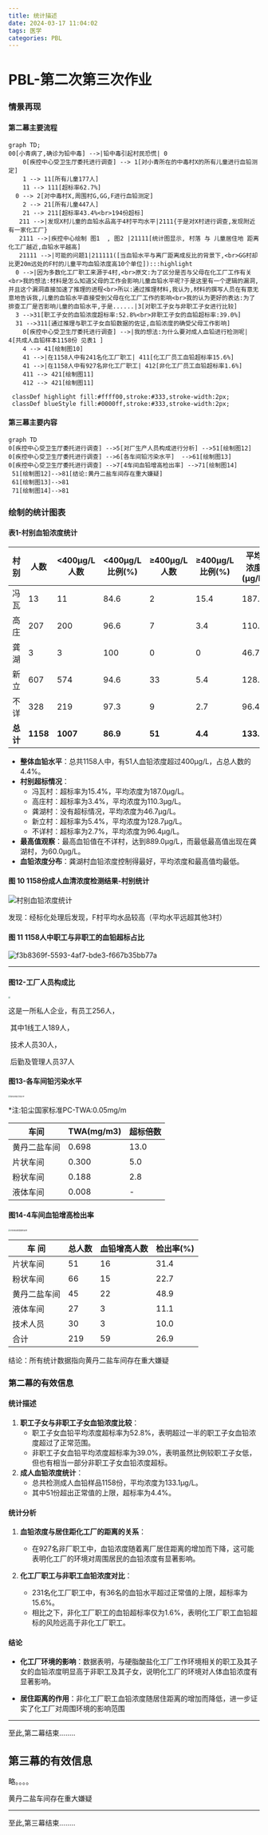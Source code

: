 ```yaml
---
title: 统计描述
date: 2024-03-17 11:04:02
tags: 医学
categories: PBL
---
```

# PBL-第二次第三次作业

### 情景再现

#### 第二幕主要流程
```mermaid
graph TD;
00[小青病了,确诊为铅中毒] -->|铅中毒引起村民恐慌| 0
	0[疾控中心受卫生厅委托进行调查] --> 1[对小青所在的中毒村X的所有儿童进行血铅测定]
    1 --> 11[所有儿童177人]
    11 --> 111[超标率62.7%]
  0 --> 2[对中毒村X,周围村G,GG,F进行血铅测定]
    2 --> 21[所有儿童447人]
    21 --> 211[超标率43.4%<br>194份超标]
   211 -->|发现X村儿童的血铅水品高于4村平均水平|2111{于是对X村进行调查,发现附近有一家化工厂}
   2111 -->|疾控中心绘制 图1  , 图2 |21111[统计图显示, 村落 与 儿童居住地 距离化工厂越近,血铅水平越高]
   21111 -->|可能的问题1|211111([当血铅水平与离厂距离成反比的背景下,<br>GG村却比更20m远处的F村的儿童平均血铅浓度高10个单位]):::highlight
  0 -->|因为多数化工厂职工来源于4村,<br>原文:为了区分是否与父母在化工厂工作有关<br>我的想法:材料是怎么知道父母的工作会影响儿童血铅水平呢?于是这里有一个逻辑的漏洞,并且这个漏洞直接加速了推理的进程<br>所以:通过推理材料,我认为,材料的撰写人员在有意无意地告诉我,儿童的血铅水平直接受到父母在化工厂工作的影响<br>我的认为更好的表达:为了排查工厂是否影响儿童的血铅水平,于是......|3[对职工子女与非职工子女进行比较]
  3 -->31[职工子女的血铅浓度超标率:52.8%<br>非职工子女的血铅超标率:39.0%]
  31 -->311[通过推理与职工子女血铅数据的佐证,血铅浓度的确受父母工作影响]
	0[疾控中心受卫生厅委托进行调查] -->|我的想法:为什么要对成人血铅进行检测呢| 4[共成人血铅样本1158份 见表1 ]
	4 --> 41[绘制图10]
	41 -->|在1158人中有241名化工厂职工| 411[化工厂员工血铅超标率15.6%]
	41 -->|在1158人中有927名非化工厂职工| 412[非化工厂员工血铅超标率1.6%]
	411 --> 421[绘制图11]
	412 --> 421[绘制图11]

 classDef highlight fill:#ffff00,stroke:#333,stroke-width:2px;
 classDef blueStyle fill:#0000ff,stroke:#333,stroke-width:2px;
```



#### 第三幕主要内容
```mermaid
graph TD
0[疾控中心受卫生厅委托进行调查] -->5[对厂生产人员构成进行分析] -->51[绘制图12]
0[疾控中心受卫生厅委托进行调查] -->6[各车间铅污染水平]  -->61[绘制图13]
0[疾控中心受卫生厅委托进行调查] -->7[4车间血铅增高检出率] -->71[绘制图14]
 51[绘制图12]-->81[结论:黄丹二盐车间存在重大嫌疑]
 61[绘制图13]-->81
 71[绘制图14]-->81
```






### 绘制的统计图表

#### 表1-村别血铅浓度统计

| 村别     | 人数     | <400μg/L人数 | <400μg/L比例(%) | ≥400μg/L人数 | ≥400μg/L比例(%) | 平均浓度(μg/L) | 最高值(μg/L) |
| -------- | -------- | ------------ | --------------- | ------------ | --------------- | -------------- | ------------ |
| 冯瓦     | 13       | 11           | 84.6            | 2            | 15.4            | 187.0          | 548.0        |
| 高庄     | 207      | 200          | 96.6            | 7            | 3.4             | 110.3          | 579.0        |
| 龚湖     | 3        | 3            | 100             | 0            | 0               | 46.7           | 60.0         |
| 新立     | 607      | 574          | 94.6            | 33           | 5.4             | 128.7          | 622.0        |
| 不详     | 328      | 219          | 97.3            | 9            | 2.7             | 96.4           | 889.0        |
| **总计** | **1158** | **1007**     | **86.9**        | **51**       | **4.4**         | **133.1**      | **622.0**    |

- **整体血铅水平**：总共1158人中，有51人血铅浓度超过400μg/L，占总人数的4.4%。
- **村别超标情况**：
  - 冯瓦村：超标率为15.4%，平均浓度为187.0μg/L。
  - 高庄村：超标率为3.4%，平均浓度为110.3μg/L。
  - 龚湖村：没有超标情况，平均浓度为46.7μg/L。
  - 新立村：超标率为5.4%，平均浓度为128.7μg/L。
  - 不详村：超标率为2.7%，平均浓度为96.4μg/L。
- **最高值观察**：最高血铅值在不详村，达到889.0μg/L，而最低最高值出现在龚湖村，为60.0μg/L。
- **血铅浓度分布**：龚湖村血铅浓度控制得最好，平均浓度和最高值均最低。

#### 图 10 1158份成人血清浓度检测结果-村别统计

![村别血铅浓度统计](https://raw.githubusercontent.com/introvert24312/image/master/村别血铅浓度统计.png)

发现：经标化处理后发现，F村平均水品较高（平均水平远超其他3村）

#### 图 11 1158人中职工与非职工的血铅超标占比

![f3b8369f-5593-4af7-bde3-f667b35bb77a](https://raw.githubusercontent.com/introvert24312/image/master/f3b8369f-5593-4af7-bde3-f667b35bb77a.png)







---



#### 图12-工厂人员构成比

<img src="https://raw.githubusercontent.com/introvert24312/image/master/车间人员构成比.png" style="zoom:25%;" />

这是一所私人企业，有员工256人，

​	其中1线工人189人，

​	技术人员30人，

​	后勤及管理人员37人

#### 图13-各车间铅污染水平

<img src="https://raw.githubusercontent.com/introvert24312/image/master/各车间铅污染水平.png" alt="各车间铅污染水平" style="zoom:25%;" />

*注:铅尘国家标准PC-TWA:0.05mg/m

| 车间         | TWA(mg/m3) | 超标倍数 |
| ------------ | ---------- | -------- |
| 黄丹二盐车间 | 0.698      | 13.0     |
| 片状车间     | 0.300      | 5.0      |
| 粉状车间     | 0.188      | 2.8      |
| 液体车间     | 0.008      | -        |

#### 图14-4车间血铅增高检出率

<img src="https://raw.githubusercontent.com/introvert24312/image/master/4车间血铅增高检出率.png" alt="4车间血铅增高检出率" style="zoom:25%;" />

| 车 间        | 总人数 | 血铅增高人数 | 检出率(%) |
| ------------ | ------ | ------------ | --------- |
| 片状车间     | 51     | 16           | 31.4      |
| 粉状车间     | 66     | 15           | 22.7      |
| 黄丹二盐车间 | 45     | 22           | 48.9      |
| 液体车间     | 27     | 3            | 11.1      |
| 技术人员     | 30     | 3            | 10.0      |
| 合计         | 219    | 59           | 26.9      |

结论：所有统计数据指向黄丹二盐车间存在重大嫌疑

### 第二幕的有效信息

#### 统计描述

1. **职工子女与非职工子女血铅浓度比较**：
   - 职工子女血铅平均浓度超标率为52.8%，表明超过一半的职工子女血铅浓度超过了正常范围。
   - 非职工子女血铅平均浓度超标率为39.0%，表明虽然比例较职工子女低，但也有相当一部分非职工子女血铅浓度超标。
2. **成人血铅浓度统计**：
   - 总共检测成人血铅样品1158份，平均浓度为133.1μg/L。
   - 其中51份超出正常值的上限，超标率为4.4%。

#### 统计分析

1. **血铅浓度与居住距化工厂的距离的关系**：
   - 在927名非厂职工中，血铅浓度随着离厂居住距离的增加而下降，这可能表明化工厂的环境对周围居民的血铅浓度有显著影响。

2. **化工厂职工与非职工血铅浓度对比**：
   - 231名化工厂职工中，有36名的血铅水平超过正常值的上限，超标率为15.6%。
   - 相比之下，非化工厂职工的血铅超标率仅为1.6%，表明化工厂职工血铅超标的风险远高于非化工厂职工。

#### 结论

- **化工厂环境的影响**：数据表明，与硬脂酸盐化工厂工作环境相关的职工及其子女的血铅浓度明显高于非职工及其子女，说明化工厂的环境对人体血铅浓度有显著影响。

- **居住距离的作用**：非化工厂职工血铅浓度随居住距离的增加而降低，进一步证实了化工厂对周围环境的影响范围

---

至此,第二幕结束........

## 第三幕的有效信息

略。。。。

黄丹二盐车间存在重大嫌疑

---

至此,第三幕结束........
